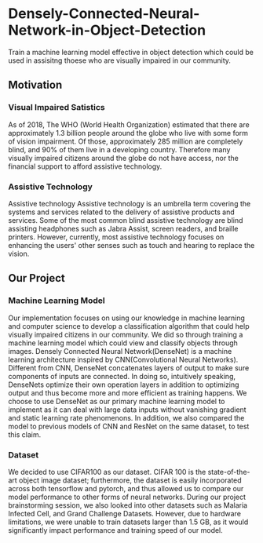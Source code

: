 # Densely-Connected-Neural-Network-in-Object-Detection

Train a machine learning model effective in object detection which could be used in assisitng thoese who are visually impaired in our community. 

## Motivation
### Visual Impaired Satistics
As of 2018, The WHO (World Health Organization) estimated that there are approximately 1.3 billion people around the globe who live with some form of vision impairment. Of those, approximately 285 million are completely blind, and 90% of them live in a developing country. Therefore many visually impaired citizens around the globe do not have access, nor the financial support to afford assistive technology.

### Assistive Technology
Assistive technology Assistive technology is an umbrella term covering the systems and services related to the delivery of assistive products and services. Some of the most common blind assistive technology are blind assisting headphones such as Jabra Assist, screen readers, and braille printers. However, currently, most assistive technology focuses on enhancing the users' other senses such as touch and hearing to replace the vision.

## Our Project

### Machine Learning Model
Our implementation focuses on using our knowledge in machine learning and computer science to develop a classification algorithm that could help visually impaired citizens in our community. We did so through training a machine learning model which could view and classify objects through images. Densely Connected Neural Network(DenseNet) is a machine learning architecture inspired by CNN(Convolutional Neural Networks). Different from CNN, DenseNet concatenates layers of output to make sure components of inputs are connected. In doing so, intuitively speaking, DenseNets optimize their own operation layers in addition to optimizing output and thus become more and more efficient as training happens. We choose to use DenseNet as our primary machine learning model to implement as it can deal with large data inputs without vanishing gradient and static learning rate phenomenons. In addition, we also compared the model to previous models of CNN and ResNet on the same dataset, to test this claim.

### Dataset
We decided to use CIFAR100 as our dataset. CIFAR 100 is the state-of-the-art object image dataset; furthermore, the dataset is easily incorporated across both tensorflow and pytorch, and thus allowed us to compare our model performance to other forms of neural networks. During our project brainstorming session, we also looked into other datasets such as Malaria Infected Cell, and Grand Challenge Datasets. However, due to hardware limitations, we were unable to train datasets larger than 1.5 GB, as it would significantly impact performance and training speed of our model.
